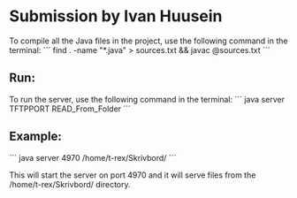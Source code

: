 # Submission by Ivan Huusein
To compile all the Java files in the project, use the following command in the terminal:
´´´
find . -name "*.java" > sources.txt && javac @sources.txt
´´´

## Run:
To run the server, use the following command in the terminal:
´´´
java server TFTPPORT READ_From_Folder
´´´

## Example:
´´´
java server 4970 /home/t-rex/Skrivbord/
´´´

This will start the server on port 4970 and it will serve files from the /home/t-rex/Skrivbord/ directory.

